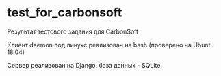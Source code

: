 # test_for_carbonsoft
Результат тестового задания для CarbonSoft

Клиент daemon под линукс реализован на bash (проверено на Ubuntu 18.04)

Сервер реализован на Django, база данных - SQLite.
